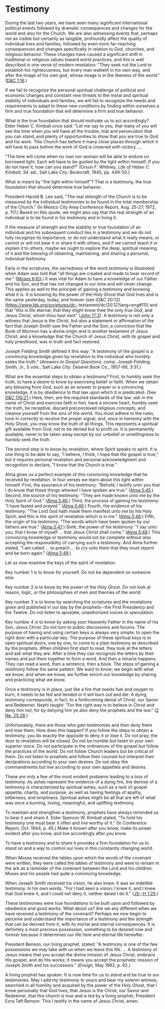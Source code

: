 # Testimony

During the last two years, we have seen many significant international
political events followed by dramatic consequences and changes for the world
and also for the Church. We are also witnessing events that, perhaps not as
visible but certainly as tangible, profoundly affect the quality of individual
lives and families, followed by even more far-reaching consequences and
changes specifically in relation to God, churches, and religious behavior.
These changes have caused a significant shift in traditional or religious
values toward world practices, and this is well described in one verse of
modern revelation: "They seek not the Lord to establish his righteousness, but
every man walketh in his own way, and after the image of his own god, whose
image is in the likeness of the world." ([D&amp;C
1:16](https://www.lds.org/scriptures/dc-testament/dc/1.16?lang=eng#15).)

If we fail to recognize the personal spiritual challenge of political and
economic changes and constant new threats to the moral and spiritual stability
of individuals and families, we will fail to recognize the needs and
requirements to adapt to these new conditions by finding within ourselves a
firm and true foundation that will determine a firm and true behavior.

What is the true foundation that should motivate us to act accordingly? Elder
Heber C. Kimball once said: "Let me say to you, that many of you will see the
time when you will have all the trouble, trial and persecution that you can
stand, and plenty of opportunities to show that you are true to God and his
work. This Church has before it many close places through which it will have
to pass before the work of God is crowned with victory. ...

"The time will come when no man nor woman will be able to endure on borrowed
light. Each will have to be guided by the light within himself. If you do not
have it, how can you stand?" (Orson F. Whitney, _Life of Heber C. Kimball,_
3d. ed., Salt Lake City: Bookcraft, 1945, pp. 449-50.)

What is meant by "the light within himself"? That is a testimony, the true
foundation that should determine true behavior.

President Harold B. Lee said, "The real strength of the Church is to be
measured by the individual testimonies to be found in the total membership of
the Church." (In Mexico City Area Conference Report, Aug. 25-27, 1972, p.
117.) Based on this quote, we might also say that the real strength of an
individual is to be found in his testimony and in living it.

If the measure of strength and the stability or true foundation of an
individual and his subsequent conduct lies in a testimony and we do not fully
recognize its importance, or do not understand what it really means, or cannot
or will not bear it or share it with others, and if we cannot teach it or
explain it to others, maybe we ought to explore the deep, spiritual meaning of
it and the blessing of obtaining, maintaining, and sharing a personal,
individual testimony.

Early in the scriptures, the sacredness of the word _testimony_ is illustrated
when Adam was told that "all things are created and made to bear record of
me." ([Moses
6:63](https://www.lds.org/scriptures/pgp/moses/6.63?lang=eng#62).) It was
vital for Adam to have a knowledge of our Father and his Son, and that has not
changed in our time and will never change. This applies as well to the
principle of gaining a testimony and knowing what it is. It is knowing by the
power of the Holy Ghost that God lives and is the same yesterday, today, and
forever (see [D&amp;C 20:12](https://www.lds.org/scriptures/dc-
testament/dc/20.12?lang=eng#11)) and that "this is life eternal, that they
might know thee the only true God, and Jesus Christ, whom thou hast sent"
([John 17:3](https://www.lds.org/scriptures/nt/john/17.3?lang=eng#2)). A
testimony is not only a witness that Jesus is the Christ, but also a statement
or affirmation of the fact that Joseph Smith saw the Father and the Son; a
conviction that the Book of Mormon has a divine origin and is another
testament of Jesus Christ; and a knowledge that the Church of Jesus Christ,
with its gospel and holy priesthood, was in truth and fact restored.

Joseph Fielding Smith defined it this way: "A testimony of the gospel is a
convincing knowledge given by revelation to the individual who humbly seeks
the truth." (_Answers to Gospel Questions,_ comp. Joseph Fielding Smith, Jr.,
5 vols., Salt Lake City: Deseret Book Co., 1957-66, 3:31.)

What are the essential steps to obtain a testimony? First, to humbly seek the
truth, to have a desire to know by exercising belief or faith. When we obtain
any blessing from God, such as an answer to prayer or a convincing knowledge,
it is by obedience to that law upon which it is predicated. (See [D&amp;C
130:21](https://www.lds.org/scriptures/dc-testament/dc/130.21?lang=eng#20).)
Here, then, are the required standards of the law: ask in the name of Christ
and exercise faith in him, have a sincere heart, humbly seek the truth, be
receptive, discard preconceived religious concepts, and cleanse yourself from
the sins of the world. You must adhere to the rules, tune in correctly to
receive the proper signal, and, once in harmony with the Holy Ghost, you may
know the truth of all things. This represents a spiritual gift available from
God, not to be denied but to profit us. It is permanently available, never to
be taken away except by our unbelief or unwillingness to humbly seek the
truth.

The second step is to know by revelation, where Spirit speaks to spirit. It is
one thing to be able to say, "I believe, I think, I hope that the gospel is
true," but it requires personal revelation and personal acknowledgment and
recognition to declare, "I _know_ that the Church is true."

Alma gives us a perfect example of this convincing knowledge that he received
by revelation. In four verses we learn about this light within himself. First,
the assurance of his testimony: "Behold, I testify unto you that I do know
that these things whereof I have spoken are true." ([Alma
5:45](https://www.lds.org/scriptures/bofm/alma/5.45?lang=eng#44).) Second, the
source of his testimony: "They are made known unto me by the Holy Spirit of
God." ([Alma
5:46](https://www.lds.org/scriptures/bofm/alma/5.46?lang=eng#45).) Third, the
process of gaining his testimony: "I have fasted and prayed." ([Alma
5:46](https://www.lds.org/scriptures/bofm/alma/5.46?lang=eng#45).) Fourth, the
evidence of his testimony: "The Lord God hath made them manifest unto me by
his Holy Spirit; and this is the spirit of revelation which is in me." ([Alma
5:46](https://www.lds.org/scriptures/bofm/alma/5.46?lang=eng#45).) Fifth, the
origin of his testimony: "The words which have been spoken by our fathers are
true." ([Alma
5:47](https://www.lds.org/scriptures/bofm/alma/5.47?lang=eng#46).) Sixth, the
power of his testimony: "I say unto you, that I know of myself ... that Jesus
Christ shall come." ([Alma
5:48](https://www.lds.org/scriptures/bofm/alma/5.48?lang=eng#47).) This
convincing knowledge or testimony would not be complete without also accepting
the responsibility of carrying such a testimony. And Alma further stated, "I
am called ... to preach ... to cry unto them that they must repent and be born
again." ([Alma
5:49](https://www.lds.org/scriptures/bofm/alma/5.49?lang=eng#48).)

Let us now examine the keys of the spirit of revelation.

Key number 1 is to know for yourself. Do not be dependent on someone else.

Key number 2 is to know by the power of the Holy Ghost. Do not look at reason,
logic, or the philosophies of men and theories of the world.

Key number 3 is to know by searching the scriptures and the revelations given
and published in our day by the prophets--the First Presidency and the Twelve.
Do not listen to apostate, unauthorized voices or speculation.

Key number 4 is to know by asking your Heavenly Father in the name of his Son,
Jesus Christ. Do not turn to public discussions and forums. The purpose of
having and using certain keys is always very simple: to open the right door
with a particular key. The purpose of these spiritual keys is to open
spiritual doors, one by one, to come to a plain testimony as described by the
prophets. When children first start to read, they look at the letters and ask
what they are. After a time they can recognize the letters by their names and
put them together to form a word. And then a miracle happens. They can read a
word, then a sentence, then a book. The steps of gaining a testimony follow
the same pattern. We want to know; we begin with what we know; and when we
know, we further enrich our knowledge by sharing and practicing what we know.

Once a testimony is in place, just like a fire that needs fuel and oxygen to
burn, it needs to be fed and tended or it will burn out and die. A dying
testimony corresponds, in fact, to a forthcoming denial of Christ, our Savior
and Redeemer. Nephi taught: "For the right way is to believe in Christ and
deny him not; for by denying him ye also deny the prophets and the law." ([2
Ne. 25:28](https://www.lds.org/scriptures/bofm/2-ne/25.28?lang=eng#27).)

Unfortunately, there are those who gain testimonies and then deny them and
lose them. How does this happen? If you follow the steps to obtain a
testimony, you do exactly the opposite to deny it or lose it. Do not pray; the
door to revelation will be closed. Do not be humble but listen to your own
superior voice. Do not participate in the ordinances of the gospel but follow
the practices of the world. Do not follow Church leaders but be critical of
them. Do not listen to prophets and follow their counsel but interpret their
declarations according to your own desires. Do not obey the commandments but
live according to your own appetites and desires.

These are only a few of the most evident problems leading to a loss of
testimony. As ashes represent the evidence of a dying fire, the demise of a
testimony is characterized by spiritual ashes, such as a lack of gospel
appetite, charity, and purpose, as well as having feelings of apathy,
bitterness, and emptiness. Spiritual ashes might be all that are left of what
was once a burning, loving, meaningful, and uplifting testimony.

To maintain and strengthen a testimony, prophets have always reminded us to
bear it and share it. Elder Spencer W. Kimball stated, "To hold his testimony
one must bear it often and live worthy of it." (In Conference Report, Oct.
1944, p. 45.) Make it known after you know, make its power evident after you
know, and live accordingly after you know.

To have a testimony and to share it provides a firm foundation for us to stand
on and a way to control our lives in this constantly changing world.

When Moses received the tables upon which the words of the covenant were
written, they were called the tables of testimony and were to remain in the
ark as a reminder of the covenant between the Lord and his children. Moses and
his people had quite a convincing knowledge.

When Joseph Smith received his vision, he also knew. It was an indelible
testimony. In his own words, "For I had seen a vision; I knew it, and I knew
that God knew it, and I could not deny it, neither dared I do it." ([JS--H
1:25](https://www.lds.org/scriptures/pgp/js-h/1.25?lang=eng#24).)

These testimonies were true foundations to be built upon and followed by
obedience and good works. What about us? Are we any different when we have
received a testimony of the covenant? Perhaps we now begin to perceive and
understand the importance of a testimony and the strength that can be derived
from it, with its mortal and eternal consequences. It is definitely a most
precious possession, something to be desired now and forever because it
determines our life here and eternal life hereafter.

President Benson, our living prophet, stated: "A testimony is one of the few
possessions we may take with us when we leave this life. ... A testimony of
Jesus means that you accept the divine mission of Jesus Christ, embrace His
gospel, and do His works; it means you accept the prophetic mission of Joseph
Smith and his successors." (_Ensign,_ May 1982, p. 62.)

A living prophet has spoken. It is now time for us to stand and be true to our
testimonies. May I add my testimony to yours and bear my solemn witness,
searched in all humility and acquired by the power of the Holy Ghost, that I
know personally that God lives, that Jesus is the Christ, our Savior and
Redeemer, that this church is true and is led by a living prophet, President
Ezra Taft Benson. This I testify in the name of Jesus Christ, amen.

